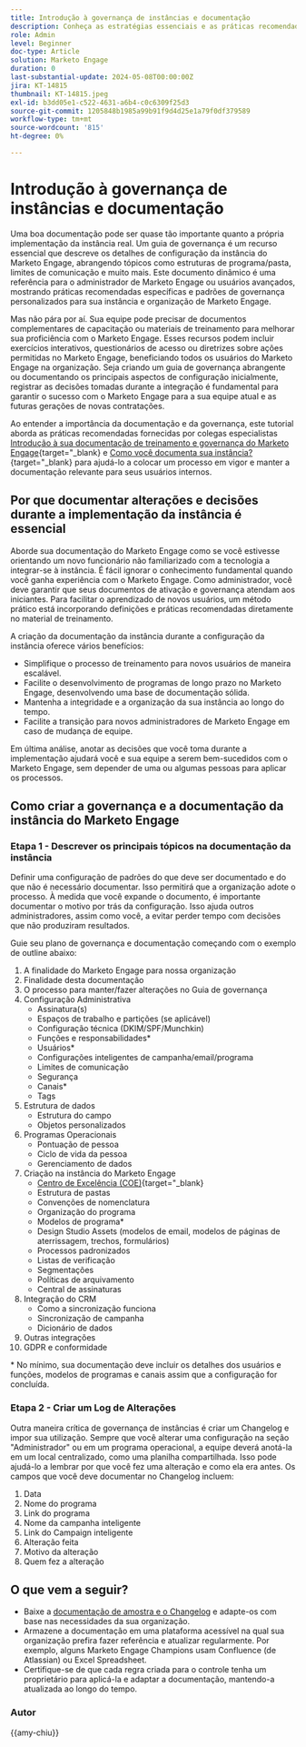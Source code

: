 ```yaml
---
title: Introdução à governança de instâncias e documentação
description: Conheça as estratégias essenciais e as práticas recomendadas para começar a usar a governança e a documentação do Marketo Engage. Descubra como criar documentação escalável, otimizar o treinamento de usuários e garantir a criação com uma estrutura na sua instância do Marketo Engage.
role: Admin
level: Beginner
doc-type: Article
solution: Marketo Engage
duration: 0
last-substantial-update: 2024-05-08T00:00:00Z
jira: KT-14815
thumbnail: KT-14815.jpeg
exl-id: b3dd05e1-c522-4631-a6b4-c0c6309f25d3
source-git-commit: 1205848b1985a99b91f9d4d25e1a79f0df379589
workflow-type: tm+mt
source-wordcount: '815'
ht-degree: 0%

---
```


# Introdução à governança de instâncias e documentação

Uma boa documentação pode ser quase tão importante quanto a própria implementação da instância real. Um guia de governança é um recurso essencial que descreve os detalhes de configuração da instância do Marketo Engage, abrangendo tópicos como estruturas de programa/pasta, limites de comunicação e muito mais. Este documento dinâmico é uma referência para o administrador de Marketo Engage ou usuários avançados, mostrando práticas recomendadas específicas e padrões de governança personalizados para sua instância e organização de Marketo Engage.

Mas não pára por aí. Sua equipe pode precisar de documentos complementares de capacitação ou materiais de treinamento para melhorar sua proficiência com o Marketo Engage. Esses recursos podem incluir exercícios interativos, questionários de acesso ou diretrizes sobre ações permitidas no Marketo Engage, beneficiando todos os usuários do Marketo Engage na organização. Seja criando um guia de governança abrangente ou documentando os principais aspectos de configuração inicialmente, registrar as decisões tomadas durante a integração é fundamental para garantir o sucesso com o Marketo Engage para a sua equipe atual e as futuras gerações de novas contratações.

Ao entender a importância da documentação e da governança, este tutorial aborda as práticas recomendadas fornecidas por colegas especialistas [Introdução à sua documentação de treinamento e governança do Marketo Engage](https://nation.marketo.com/t5/product-blogs/getting-started-on-your-marketo-governance-and-training/ba-p/242421){target="_blank} e [Como você documenta sua instância?](https://nation.marketo.com/t5/product-discussions/how-do-you-document-your-instance/td-p/72877){target="_blank} para ajudá-lo a colocar um processo em vigor e manter a documentação relevante para seus usuários internos.

## Por que documentar alterações e decisões durante a implementação da instância é essencial

Aborde sua documentação do Marketo Engage como se você estivesse orientando um novo funcionário não familiarizado com a tecnologia a integrar-se à instância. É fácil ignorar o conhecimento fundamental quando você ganha experiência com o Marketo Engage. Como administrador, você deve garantir que seus documentos de ativação e governança atendam aos iniciantes. Para facilitar o aprendizado de novos usuários, um método prático está incorporando definições e práticas recomendadas diretamente no material de treinamento.

A criação da documentação da instância durante a configuração da instância oferece vários benefícios:

* Simplifique o processo de treinamento para novos usuários de maneira escalável.
* Facilite o desenvolvimento de programas de longo prazo no Marketo Engage, desenvolvendo uma base de documentação sólida.
* Mantenha a integridade e a organização da sua instância ao longo do tempo.
* Facilite a transição para novos administradores de Marketo Engage em caso de mudança de equipe.

Em última análise, anotar as decisões que você toma durante a implementação ajudará você e sua equipe a serem bem-sucedidos com o Marketo Engage, sem depender de uma ou algumas pessoas para aplicar os processos.

## Como criar a governança e a documentação da instância do Marketo Engage

### Etapa 1 - Descrever os principais tópicos na documentação da instância

Definir uma configuração de padrões do que deve ser documentado e do que não é necessário documentar. Isso permitirá que a organização adote o processo. À medida que você expande o documento, é importante documentar o motivo por trás da configuração. Isso ajuda outros administradores, assim como você, a evitar perder tempo com decisões que não produziram resultados.

Guie seu plano de governança e documentação começando com o exemplo de outline abaixo:

1. A finalidade do Marketo Engage para nossa organização
1. Finalidade desta documentação
1. O processo para manter/fazer alterações no Guia de governança
1. Configuração Administrativa
   * Assinatura(s)
   * Espaços de trabalho e partições (se aplicável)
   * Configuração técnica (DKIM/SPF/Munchkin)
   * Funções e responsabilidades*
   * Usuários*
   * Configurações inteligentes de campanha/email/programa
   * Limites de comunicação
   * Segurança
   * Canais*
   * Tags
1. Estrutura de dados
   * Estrutura do campo
   * Objetos personalizados
1. Programas Operacionais
   * Pontuação de pessoa
   * Ciclo de vida da pessoa
   * Gerenciamento de dados
1. Criação na instância do Marketo Engage
   * [Centro de Excelência (COE)](https://business.adobe.com/blog/perspectives/center-of-excellence-top-10-questions-to-ask-yourself){target="_blank}
   * Estrutura de pastas
   * Convenções de nomenclatura
   * Organização do programa
   * Modelos de programa*
   * Design Studio Assets (modelos de email, modelos de páginas de aterrissagem, trechos, formulários)
   * Processos padronizados
   * Listas de verificação
   * Segmentações
   * Políticas de arquivamento
   * Central de assinaturas
1. Integração do CRM
   * Como a sincronização funciona
   * Sincronização de campanha
   * Dicionário de dados
1. Outras integrações
1. GDPR e conformidade

\* No mínimo, sua documentação deve incluir os detalhes dos usuários e funções, modelos de programas e canais assim que a configuração for concluída.

### Etapa 2 - Criar um Log de Alterações

Outra maneira crítica de governança de instâncias é criar um Changelog e impor sua utilização. Sempre que você alterar uma configuração na seção &quot;Administrador&quot; ou em um programa operacional, a equipe deverá anotá-la em um local centralizado, como uma planilha compartilhada. Isso pode ajudá-lo a lembrar por que você fez uma alteração e como ela era antes. Os campos que você deve documentar no Changelog incluem:

1. Data
1. Nome do programa
1. Link do programa
1. Nome da campanha inteligente
1. Link do Campaign inteligente
1. Alteração feita
1. Motivo da alteração
1. Quem fez a alteração

## O que vem a seguir?

* Baixe a [documentação de amostra e o Changelog](/help/marketo-tutorial-implementing-new-instance/assets/template-adobe-marketo-engage-instance-documentation.xlsx) e adapte-os com base nas necessidades da sua organização.
* Armazene a documentação em uma plataforma acessível na qual sua organização prefira fazer referência e atualizar regularmente. Por exemplo, alguns Marketo Engage Champions usam Confluence (de Atlassian) ou Excel Spreadsheet.
* Certifique-se de que cada regra criada para o controle tenha um proprietário para aplicá-la e adaptar a documentação, mantendo-a atualizada ao longo do tempo.

### Autor

{{amy-chiu}}
